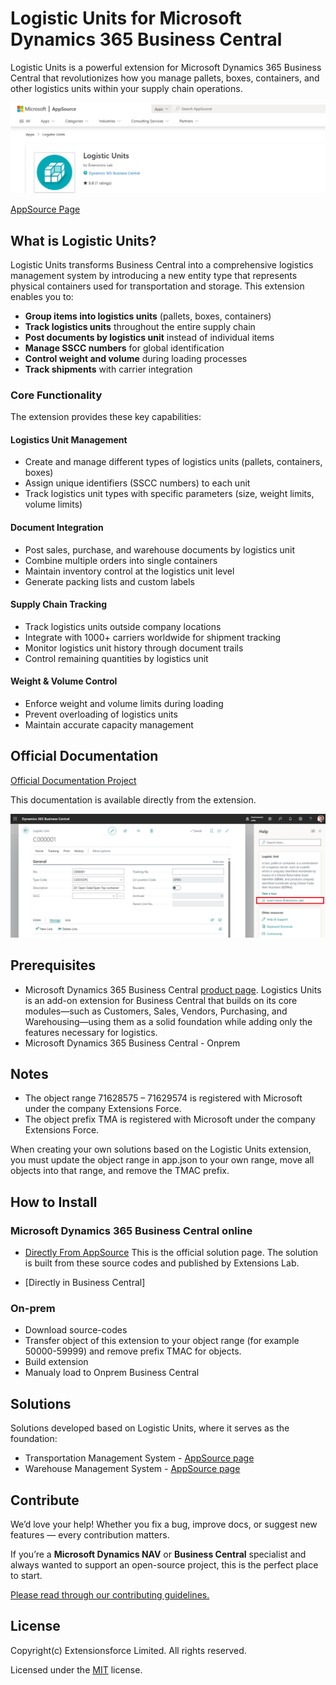 # Logistic Units for Microsoft Dynamics 365 Business Central

Logistic Units is a powerful extension for Microsoft Dynamics 365 Business Central that revolutionizes how you manage pallets, boxes, containers, and other logistics units within your supply chain operations.

![Setup Image](github/mainpage/images/AppSource.png)

[AppSource Page](https://appsource.microsoft.com/en-us/product/dynamics-365-business-central/PUBID.extensionsforcelimited1647259189111%7CAID.logisticunits%7CPAPPID.c383b772-f29f-4c05-b1ac-7801c76750af?tab=Overview)

## What is Logistic Units?

Logistic Units transforms Business Central into a comprehensive logistics management system by introducing a new entity type that represents physical containers used for transportation and storage. This extension enables you to:

- **Group items into logistics units** (pallets, boxes, containers)
- **Track logistics units** throughout the entire supply chain
- **Post documents by logistics unit** instead of individual items
- **Manage SSCC numbers** for global identification
- **Control weight and volume** during loading processes
- **Track shipments** with carrier integration

### Core Functionality

The extension provides these key capabilities:

#### Logistics Unit Management

- Create and manage different types of logistics units (pallets, containers, boxes)
- Assign unique identifiers (SSCC numbers) to each unit
- Track logistics unit types with specific parameters (size, weight limits, volume limits)

#### Document Integration

- Post sales, purchase, and warehouse documents by logistics unit
- Combine multiple orders into single containers
- Maintain inventory control at the logistics unit level
- Generate packing lists and custom labels

#### Supply Chain Tracking

- Track logistics units outside company locations
- Integrate with 1000+ carriers worldwide for shipment tracking
- Monitor logistics unit history through document trails
- Control remaining quantities by logistics unit

#### Weight & Volume Control

- Enforce weight and volume limits during loading
- Prevent overloading of logistics units
- Maintain accurate capacity management

## Official Documentation

[Official Documentation Project](https://github.com/Extensions-lab/logistic-units-help)

This documentation is available directly from the extension.

![Documentation inside Logistic Units extension](github/mainpage/images/DocumentationAvailability.png)

## Prerequisites

- Microsoft Dynamics 365 Business Central [product page](https://www.microsoft.com/en-us/dynamics-365/products/business-central). Logistics Units is an add-on extension for Business Central that builds on its core modules—such as Customers, Sales, Vendors, Purchasing, and Warehousing—using them as a solid foundation while adding only the features necessary for logistics.
- Microsoft Dynamics 365 Business Central - Onprem

## Notes

- The object range 71628575 – 71629574 is registered with Microsoft under the company Extensions Force.
- The object prefix TMA is registered with Microsoft under the company Extensions Force.

When creating your own solutions based on the Logistic Units extension, you must update the object range in app.json to your own range, move all objects into that range, and remove the TMAC prefix.

## How to Install

### Microsoft Dynamics 365 Business Central online

- [Directly From AppSource](https://appsource.microsoft.com/en-us/product/dynamics-365-business-central/PUBID.extensionsforcelimited1647259189111%7CAID.logisticunits%7CPAPPID.c383b772-f29f-4c05-b1ac-7801c76750af?tab=Overview) This is the official solution page. The solution is built from these source codes and published by Extensions Lab.

- [Directly in Business Central]

### On-prem

- Download source-codes
- Transfer object of this extension to your object range (for example 50000-59999) and remove prefix TMAC for objects.
- Build extension
- Manualy load to Onprem Business Central

## Solutions

Solutions developed based on Logistic Units, where it serves as the foundation:

- Transportation Management System - [AppSource page](https://appsource.microsoft.com/en-us/product/dynamics-365-business-central/PUBID.extensionsforcelimited1647259189111%7CAID.tms%7CPAPPID.7bfc8c44-7cc8-4ba3-98d0-4f9964697a01?tab=Overview)
- Warehouse Management System - [AppSource page](https://appsource.microsoft.com/en-us/product/dynamics-365-business-central/PUBID.extensionsforcelimited1647259189111%7CAID.wms%7CPAPPID.d09e4edd-debe-4736-aea8-79eaae3d1344?tab=Overview)

## Contribute

We’d love your help!  Whether you fix a bug, improve docs, or suggest new features — every contribution matters.  

If you’re a **Microsoft Dynamics NAV** or **Business Central** specialist and always wanted to support an open-source project, this is the perfect place to start.

[Please read through our contributing guidelines.](CONTRIBUTING.md)

## License

Copyright(c) Extensionsforce Limited. All rights reserved.

Licensed under the [MIT](LICENSE) license.
